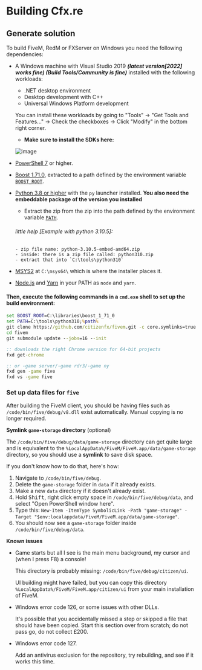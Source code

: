 # Building Cfx.re

## Generate solution

To build FiveM, RedM or FXServer on Windows you need the following dependencies:

* A Windows machine with Visual Studio 2019 ***(latest version[2022] works fine) (Build Tools/Community is fine)*** installed with the following workloads:
  - .NET desktop environment
  - Desktop development with C++
  - Universal Windows Platform development
  
  You can install these workloads by going to "Tools" -> "Get Tools and Features..." -> Check the checkboxes -> Click "Modify" in the bottom right corner.
  
  - **Make sure to install the SDKs here:**
  
  ![image](https://user-images.githubusercontent.com/60301671/180667795-d0f3e1da-782e-4d28-b8ef-231aba6e7f95.png)

* [PowerShell 7](https://aka.ms/powershell-release?tag=stable) or higher.
* [Boost 1.71.0](https://boostorg.jfrog.io/artifactory/main/release/1.71.0/source/boost_1_71_0.7z), extracted to a path defined by the environment variable [`BOOST_ROOT`](#then-execute-the-following-commands-in-a-cmdexe-shell-to-set-up-the-build-environment).
* [Python 3.8 or higher](https://python.org/) with the `py` launcher installed.
  **You also need the embeddable package of the version you installed**
    - Extract the zip from the zip into the path defined by the environment variable [`PATH`](#then-execute-the-following-commands-in-a-cmdexe-shell-to-set-up-the-build-environment).
    ###### little help [Example with python 3.10.5]:
      - zip file name: python-3.10.5-embed-amd64.zip
      - inside: there is a zip file called: python310.zip
      - extract that into `C:\tools\python310`

* [MSYS2](https://www.msys2.org/) at `C:\msys64\` which is where the installer places it.
* [Node.js](https://nodejs.org/en/download/) and [Yarn](https://classic.yarnpkg.com/en/docs/install/) in your PATH as `node` and `yarn`.

#### Then, execute the following commands in a `cmd.exe` shell to set up the build environment:
```bat
set BOOST_ROOT=C:\libraries\boost_1_71_0
set PATH=C:\tools\python310;%path%
git clone https://github.com/citizenfx/fivem.git -c core.symlinks=true
cd fivem
git submodule update --jobs=16 --init

:: downloads the right Chrome version for 64-bit projects
fxd get-chrome

:: or -game server/-game rdr3/-game ny
fxd gen -game five
fxd vs -game five
```

### Set up data files for `five`

After building the FiveM client, you should be having files such as `/code/bin/five/debug/v8.dll` exist automatically. Manual copying is no longer required.

**Symlink `game-storage` directory** (optional)

The `/code/bin/five/debug/data/game-storage` directory can get quite large and is equivalent to the `%LocalAppData%/FiveM/FiveM.app/data/game-storage` directory, so you should use a **symlink** to save disk space.

If you don't know how to do that, here's how:

1. Navigate to `/code/bin/five/debug`.
2. Delete the `game-storage` folder in `data` if it already exists.
3. Make a new `data` directory if it doesn't already exist.
4. Hold <kbd>Shift</kbd>, right click empty space in `/code/bin/five/debug/data`, and select "Open PowerShell window here".
5. Type this: `New-Item -ItemType SymbolicLink -Path "game-storage" -Target "$env:localappdata/FiveM/FiveM.app/data/game-storage"`.
6. You should now see a `game-storage` folder inside `/code/bin/five/debug/data`.

**Known issues**

- Game starts but all I see is the main menu background, my cursor and (when I press F8) a console!
  
  This directory is probably missing: `/code/bin/five/debug/citizen/ui`.
  
  UI building might have failed, but you can copy this directory `%LocalAppData%/FiveM/FiveM.app/citizen/ui` from your main installation of FiveM.
- Windows error code 126, or some issues with other DLLs.

  It's possible that you accidentally missed a step or skipped a file that should have been copied. Start this section over from scratch; do not pass go, do not collect £200.

- Windows error code 127.

  Add an antivirus exclusion for the repository, try rebuilding, and see if it works this time.
